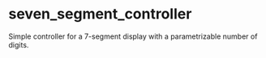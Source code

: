 # seven_segment_controller

Simple controller for a 7-segment display with a parametrizable number of digits.
